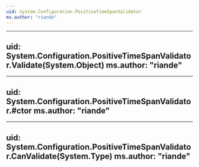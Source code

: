 ```yaml
---
uid: System.Configuration.PositiveTimeSpanValidator
ms.author: "riande"
---
```


---
uid: System.Configuration.PositiveTimeSpanValidator.Validate(System.Object)
ms.author: "riande"
---

---
uid: System.Configuration.PositiveTimeSpanValidator.#ctor
ms.author: "riande"
---

---
uid: System.Configuration.PositiveTimeSpanValidator.CanValidate(System.Type)
ms.author: "riande"
---
